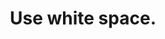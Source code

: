 ---
layout: page
title: Use white space.
parent: Color
grand_parent: Accessibility
nav_order: 17
---